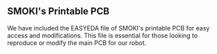 ## SMOKI's Printable PCB

We have included the EASYEDA file of SMOKI's printable PCB for easy access and modifications. This file is essential for those looking to reproduce or modify the main PCB for our robot.

